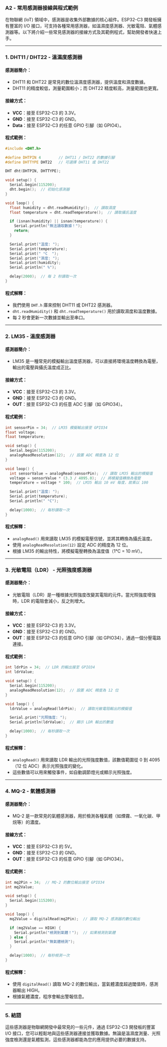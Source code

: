 ### A2 - 常用感測器接線與程式範例

在物聯網 (IoT) 領域中，感測器是收集外部數據的核心組件。ESP32-C3 開發板擁有豐富的 I/O 接口，可支持各種常用感測器，如溫濕度感測器、光敏電阻、氣體感測器等。以下將介紹一些常見感測器的接線方式及其範例程式，幫助開發者快速上手。

---

### 1. **DHT11 / DHT22 - 溫濕度感測器**

#### **感測器簡介**：
- DHT11 和 DHT22 是常見的數位溫濕度感測器，提供溫度和濕度數據。
- DHT11 的精度較低，測量範圍較小；而 DHT22 精度較高，測量範圍也更寬。

#### **接線方式**：
- **VCC**：接至 ESP32-C3 的 3.3V。
- **GND**：接至 ESP32-C3 的 GND。
- **Data**：接至 ESP32-C3 的任意 GPIO 引腳（如 GPIO4）。

#### **程式範例**：

```cpp
#include <DHT.h>

#define DHTPIN 4        // DHT11 / DHT22 的數據引腳
#define DHTTYPE DHT22   // 可選擇 DHT11 或 DHT22

DHT dht(DHTPIN, DHTTYPE);

void setup() {
  Serial.begin(115200);
  dht.begin();  // 初始化感測器
}

void loop() {
  float humidity = dht.readHumidity();  // 讀取濕度
  float temperature = dht.readTemperature();  // 讀取攝氏溫度

  if (isnan(humidity) || isnan(temperature)) {
    Serial.println("無法讀取數據！");
    return;
  }

  Serial.print("溫度: ");
  Serial.print(temperature);
  Serial.print(" °C  ");
  Serial.print("濕度: ");
  Serial.print(humidity);
  Serial.println(" %");

  delay(2000);  // 每 2 秒讀取一次
}
```

#### **程式解釋**：
- 我們使用 `DHT.h` 庫來控制 DHT11 或 DHT22 感測器。
- `dht.readHumidity()` 和 `dht.readTemperature()` 用於讀取濕度和溫度數據。
- 每 2 秒會更新一次數據並輸出至串口。

---

### 2. **LM35 - 溫度感測器**

#### **感測器簡介**：
- LM35 是一種常見的模擬輸出溫度感測器，可以直接將環境溫度轉換為電壓，輸出的電壓與攝氏溫度成正比。

#### **接線方式**：
- **VCC**：接至 ESP32-C3 的 3.3V。
- **GND**：接至 ESP32-C3 的 GND。
- **OUT**：接至 ESP32-C3 的任意 ADC 引腳（如 GPIO34）。

#### **程式範例**：

```cpp
int sensorPin = 34;  // LM35 模擬輸出接至 GPIO34
float voltage;
float temperature;

void setup() {
  Serial.begin(115200);
  analogReadResolution(12);  // 設置 ADC 精度為 12 位
}

void loop() {
  int sensorValue = analogRead(sensorPin);  // 讀取 LM35 輸出的模擬值
  voltage = sensorValue * (3.3 / 4095.0);  // 將模擬值轉換為電壓
  temperature = voltage * 100;  // LM35 輸出 10 mV 每度，故乘以 100

  Serial.print("溫度: ");
  Serial.print(temperature);
  Serial.println(" °C");

  delay(1000);  // 每秒讀取一次
}
```

#### **程式解釋**：
- `analogRead()` 用來讀取 LM35 的模擬電壓信號，並將其轉換為攝氏溫度。
- 使用 `analogReadResolution(12)` 設定 ADC 的精度為 12 位。
- 根據 LM35 的輸出特性，將模擬電壓轉換為溫度值（1°C = 10 mV）。

---

### 3. **光敏電阻（LDR） - 光照強度感測器**

#### **感測器簡介**：
- 光敏電阻（LDR）是一種根據光照強度改變其電阻的元件。當光照強度增強時，LDR 的電阻會減小，反之則增大。

#### **接線方式**：
- **VCC**：接至 ESP32-C3 的 3.3V。
- **GND**：接至 ESP32-C3 的 GND。
- **OUT**：接至 ESP32-C3 的任意 GPIO 引腳（如 GPIO34），通過一個分壓電路連接。

#### **程式範例**：

```cpp
int ldrPin = 34;  // LDR 的輸出接至 GPIO34
int ldrValue;

void setup() {
  Serial.begin(115200);
  analogReadResolution(12);  // 設置 ADC 精度為 12 位
}

void loop() {
  ldrValue = analogRead(ldrPin);  // 讀取光敏電阻輸出的模擬值

  Serial.print("光照強度: ");
  Serial.println(ldrValue);  // 顯示 LDR 輸出的數值

  delay(1000);  // 每秒讀取一次
}
```

#### **程式解釋**：
- `analogRead()` 用來讀取 LDR 輸出的光照強度數值，該數值範圍從 0 到 4095（12 位 ADC）表示光照強度的變化。
- 這些數值可以用來觸發事件，如自動調節燈光或顯示光照強度。

---

### 4. **MQ-2 - 氣體感測器**

#### **感測器簡介**：
- MQ-2 是一款常見的氣體感測器，用於檢測各種氣體（如煙霧、一氧化碳、甲烷等）的濃度。

#### **接線方式**：
- **VCC**：接至 ESP32-C3 的 5V。
- **GND**：接至 ESP32-C3 的 GND。
- **OUT**：接至 ESP32-C3 的任意 GPIO 引腳（如 GPIO34）。

#### **程式範例**：

```cpp
int mq2Pin = 34;  // MQ-2 的數位輸出接至 GPIO34
int mq2Value;

void setup() {
  Serial.begin(115200);
}

void loop() {
  mq2Value = digitalRead(mq2Pin);  // 讀取 MQ-2 感測器的數位輸出

  if (mq2Value == HIGH) {
    Serial.println("檢測到氣體！");  // 如果檢測到氣體
  } else {
    Serial.println("無氣體檢測");
  }

  delay(1000);  // 每秒檢測一次
}
```

#### **程式解釋**：
- 使用 `digitalRead()` 讀取 MQ-2 的數位輸出，當氣體濃度超過閾值時，感測器輸出 HIGH。
- 根據氣體濃度，程序會輸出警報信息。

---

### 5. **結語**

這些感測器是物聯網開發中最常見的一些元件，通過 ESP32-C3 開發板的豐富 I/O 接口，您可以輕鬆地與這些感測器連接並獲取數據。無論是溫濕度測量、光照強度檢測還是氣體監測，這些感測器都能為您的應用提供必要的數據支持。